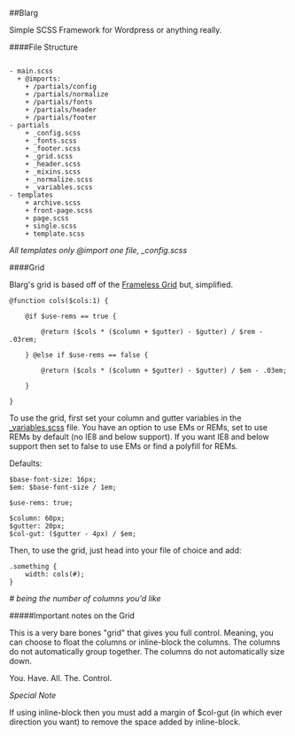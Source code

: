 ##Blarg

Simple SCSS Framework for Wordpress or anything really.

####File Structure
```

- main.scss
  + @imports:
	+ /partials/config
	+ /partials/normalize
	+ /partials/fonts
	+ /partials/header
	+ /partials/footer
- partials
	+ _config.scss
	+ _fonts.scss
	+ _footer.scss
	+ _grid.scss
	+ _header.scss
	+ _mixins.scss
	+ _normalize.scss
	+ _variables.scss
- templates
	+ archive.scss
	+ front-page.scss
	+ page.scss
	+ single.scss
	+ template.scss
```
*All templates only @import one file, _config.scss*

####Grid

Blarg's grid is based off of the [Frameless Grid](https://github.com/jonikorpi/Frameless/blob/master/frameless.scss "Frameless Grid") but, simplified.
```
@function cols($cols:1) {

	@if $use-rems == true {

		@return ($cols * ($column + $gutter) - $gutter) / $rem - .03rem;

	} @else if $use-rems == false {

		@return ($cols * ($column + $gutter) - $gutter) / $em - .03em;

	}

}
```
To use the grid, first set your column and gutter variables in the [_variables.scss](https://github.com/ShaneHowell/blarg/blob/master/scss/partials/_variables.scss) file. You have an option to use
EMs or REMs, set to use REMs by default (no IE8 and below support). If you want IE8 and below support
then set to false to use EMs or find a polyfill for REMs.

Defaults:
```
$base-font-size: 16px;
$em: $base-font-size / 1em;

$use-rems: true;

$column: 60px;
$gutter: 20px;
$col-gut: ($gutter - 4px) / $em;
```

Then, to use the grid, just head into your file of choice and add:
```
.something {
	width: cols(#);
}
```
*# being the number of columns you'd like*

#####Important notes on the Grid

This is a very bare bones "grid" that gives you full control.
Meaning, you can choose to float the columns or inline-block the columns.
The columns do not automatically group together.
The columns do not automatically size down.

You. Have. All. The. Control.

*Special Note*

If using inline-block then you must add a margin of $col-gut (in which ever direction you want) to remove the space added by inline-block.








